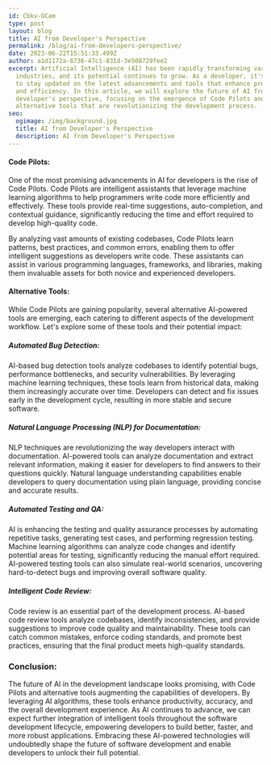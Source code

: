 ```yaml
---
id: Cbkv-GCam
type: post
layout: blog
title: AI from Developer's Perspective
permalink: /blog/ai-from-developers-perspective/
date: 2023-06-22T15:51:33.499Z
author: a1d1172a-8736-47c1-831d-3e508729fee2
excerpt: Artificial Intelligence (AI) has been rapidly transforming various
  industries, and its potential continues to grow. As a developer, it's crucial
  to stay updated on the latest advancements and tools that enhance productivity
  and efficiency. In this article, we will explore the future of AI from a
  developer's perspective, focusing on the emergence of Code Pilots and
  alternative tools that are revolutionizing the development process.
seo:
  ogimage: /img/background.jpg
  title: AI from Developer's Perspective
  description: AI from Developer's Perspective
---
```

#### Code Pilots:

One of the most promising advancements in AI for developers is the rise of Code Pilots. Code Pilots are intelligent assistants that leverage machine learning algorithms to help programmers write code more efficiently and effectively. These tools provide real-time suggestions, auto-completion, and contextual guidance, significantly reducing the time and effort required to develop high-quality code.

By analyzing vast amounts of existing codebases, Code Pilots learn patterns, best practices, and common errors, enabling them to offer intelligent suggestions as developers write code. These assistants can assist in various programming languages, frameworks, and libraries, making them invaluable assets for both novice and experienced developers.

#### Alternative Tools:

While Code Pilots are gaining popularity, several alternative AI-powered tools are emerging, each catering to different aspects of the development workflow. Let's explore some of these tools and their potential impact:

##### Automated Bug Detection:

AI-based bug detection tools analyze codebases to identify potential bugs, performance bottlenecks, and security vulnerabilities. By leveraging machine learning techniques, these tools learn from historical data, making them increasingly accurate over time. Developers can detect and fix issues early in the development cycle, resulting in more stable and secure software.

##### Natural Language Processing (NLP) for Documentation:

NLP techniques are revolutionizing the way developers interact with documentation. AI-powered tools can analyze documentation and extract relevant information, making it easier for developers to find answers to their questions quickly. Natural language understanding capabilities enable developers to query documentation using plain language, providing concise and accurate results.

##### Automated Testing and QA:

AI is enhancing the testing and quality assurance processes by automating repetitive tasks, generating test cases, and performing regression testing. Machine learning algorithms can analyze code changes and identify potential areas for testing, significantly reducing the manual effort required. AI-powered testing tools can also simulate real-world scenarios, uncovering hard-to-detect bugs and improving overall software quality.

##### Intelligent Code Review:

Code review is an essential part of the development process. AI-based code review tools analyze codebases, identify inconsistencies, and provide suggestions to improve code quality and maintainability. These tools can catch common mistakes, enforce coding standards, and promote best practices, ensuring that the final product meets high-quality standards.

### Conclusion:

The future of AI in the development landscape looks promising, with Code Pilots and alternative tools augmenting the capabilities of developers. By leveraging AI algorithms, these tools enhance productivity, accuracy, and the overall development experience. As AI continues to advance, we can expect further integration of intelligent tools throughout the software development lifecycle, empowering developers to build better, faster, and more robust applications. Embracing these AI-powered technologies will undoubtedly shape the future of software development and enable developers to unlock their full potential.